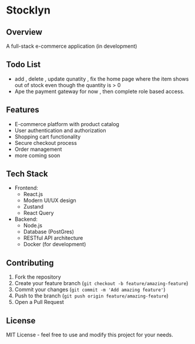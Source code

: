 # Stocklyn

## Overview

A full-stack e-commerce application (in development)

## Todo List

- add , delete , update qunatity , fix the home page where the item shows out of stock even though the quantity is > 0
- Ape the payment gateway for now , then complete role based access.

## Features

- E-commerce platform with product catalog
- User authentication and authorization
- Shopping cart functionality
- Secure checkout process
- Order management
- more coming soon

## Tech Stack

- Frontend:
  - React.js
  - Modern UI/UX design
  - Zustand
  - React Query
- Backend:
  - Node.js
  - Database (PostGres)
  - RESTful API architecture
  - Docker (for development)

## Contributing

1. Fork the repository
2. Create your feature branch (`git checkout -b feature/amazing-feature`)
3. Commit your changes (`git commit -m 'Add amazing feature'`)
4. Push to the branch (`git push origin feature/amazing-feature`)
5. Open a Pull Request

## License

MIT License - feel free to use and modify this project for your needs.
